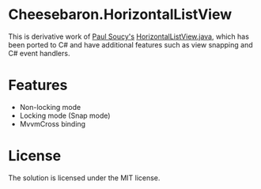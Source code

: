 Cheesebaron.HorizontalListView
==============================

This is derivative work of [Paul Soucy's](https://github.com/dinocore1) [HorizontalListView.java](https://github.com/dinocore1/DevsmartLib-Android/blob/master/devsmartlib/src/com/devsmart/android/ui/HorizontalListView.java "HorizontalListView"),
which has been ported to C# and have additional features such as view snapping and C# event handlers.

Features
========
* Non-locking mode
* Locking mode (Snap mode)
* MvvmCross binding

License
=======
The solution is licensed under the MIT license.